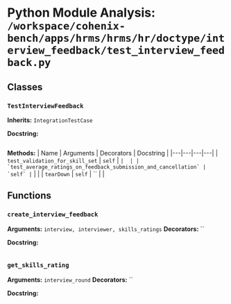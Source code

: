 # Python Module Analysis: `/workspace/cohenix-bench/apps/hrms/hrms/hr/doctype/interview_feedback/test_interview_feedback.py`

## Classes

### `TestInterviewFeedback`
**Inherits:** `IntegrationTestCase`


**Docstring:**
```

```

**Methods:**
| Name | Arguments | Decorators | Docstring |
|---|---|---|---|
| `test_validation_for_skill_set` | `self` | `` |  |
| `test_average_ratings_on_feedback_submission_and_cancellation` | `self` | `` |  |
| `tearDown` | `self` | `` |  |





## Functions

### `create_interview_feedback`
**Arguments:** `interview, interviewer, skills_ratings`
**Decorators:** ``

**Docstring:**
```

```
### `get_skills_rating`
**Arguments:** `interview_round`
**Decorators:** ``

**Docstring:**
```

```

